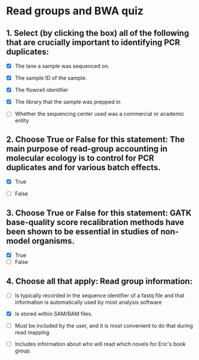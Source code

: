 # Read groups and BWA quiz

## 1. Select (by clicking the box) all of the following that are crucially important to identifying PCR duplicates:

- [x] The lane a sample was sequenced on.
- [x] The sample ID of the sample.
- [x] The flowcell identifier
- [x] The library that the sample was prepped in
- [ ] Whether the sequencing center used was a commercial or academic entity



  
## 2. Choose True or False for this statement: The main purpose of read-group accounting in molecular ecology is to control for PCR duplicates and for various batch effects.

- [x] True
- [ ] False

  
## 3. Choose True or False for this statement:  GATK base-quality score recalibration methods have been shown to be essential in studies of non-model organisms.

- [x] True
- [ ] False

## 4. Choose all that apply: Read group information:

- [ ] Is typically recorded in the sequence identifier of a fastq file and that information is automatically used by most analysis software
- [x] Is stored within SAM/BAM files.
- [ ] Must be included by the user, and it is most convenient to do that during read mapping.
- [ ] Includes information about who will read which novels for Eric's book group.




